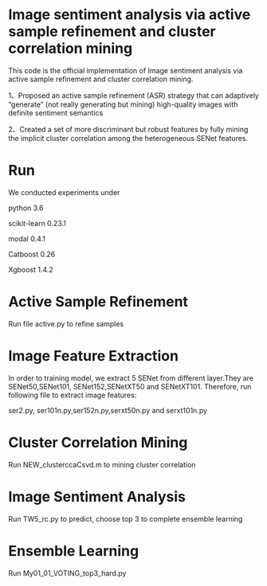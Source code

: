 # Image sentiment analysis via active sample refinement and cluster correlation mining

This code is the official implementation of Image sentiment analysis via active sample refinement and cluster correlation mining.

1、Proposed an active sample refinement (ASR) strategy that can adaptively “generate” (not really generating but mining) high-quality images with definite sentiment semantics

2、Created a set of more discriminant but robust features by fully mining the implicit cluster correlation among the heterogeneous SENet features.

# Run

We conducted experiments under

 python 3.6

scikit-learn 0.23.1

modal 0.4.1

Catboost 0.26

Xgboost 1.4.2

# Active Sample Refinement

Run file active.py to refine samples

# Image Feature Extraction

In order to training model, we extract 5 SENet from different layer.They are SENet50,SENet101, SENet152,SENetXT50 and SENetXT101. Therefore, run following file to extract image features:

 

ser2.py, ser101n.py,ser152n.py,serxt50n.py and serxt101n.py

 

# Cluster Correlation Mining

Run NEW_clusterccaCsvd.m to mining cluster correlation

# Image Sentiment Analysis

Run TW5_rc.py to predict, choose top 3 to complete ensemble learning 

# Ensemble Learning

Run My01_01_VOTING_top3_hard.py

 